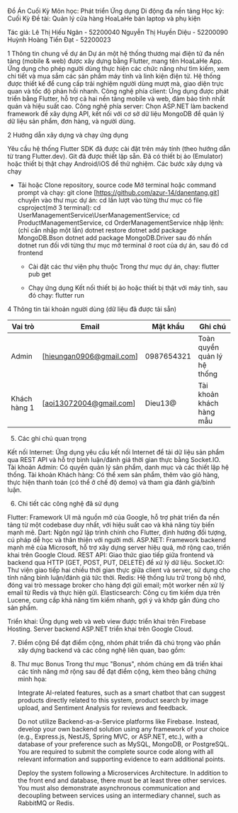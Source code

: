 ﻿Đồ Án Cuối Kỳ
Môn học: Phát triển Ứng dụng Di động đa nền tảng Học kỳ: Cuối Kỳ
Đề tài: Quản lý cửa hàng HoaLaHe bán laptop và phụ kiện

Tác giả:
Lê Thị Hiếu Ngân - 52200040
Nguyễn Thị Huyền Diệu - 52200090
Huỳnh Hoàng Tiến Đạt - 52200023

1 Thông tin chung về dự án
Dự án một hệ thống thương mại điện tử đa nền tảng (mobile & web) được xây dựng bằng Flutter, mang tên HoaLaHe App. Ứng dụng cho phép người dùng thực hiện các chức năng như tìm kiếm, xem chi tiết và mua sắm các sản phẩm máy tính và linh kiện điện tử. Hệ thống được thiết kế để cung cấp trải nghiệm người dùng mượt mà, giao diện trực quan và tốc độ phản hồi nhanh.
Công nghệ phía client: Ứng dụng được phát triển bằng Flutter, hỗ trợ cả hai nền tảng mobile và web, đảm bảo tính nhất quán và hiệu suất cao.
Công nghệ phía server: Chọn ASP.NET làm backend framework để xây dựng API, kết nối với cơ sở dữ liệu MongoDB để quản lý dữ liệu sản phẩm, đơn hàng, và người dùng.

2 Hướng dẫn xây dựng và chạy ứng dụng

Yêu cầu hệ thống
Flutter SDK đã được cài đặt trên máy tính (theo hướng dẫn từ trang Flutter.dev).
Git đã được thiết lập sẵn.
Đã có thiết bị ảo (Emulator) hoặc thiết bị thật chạy Android/iOS để thử nghiệm.
Các bước xây dựng và chạy
* Tải hoặc Clone repository, source code
Mở terminal hoặc command prompt và chạy:
git clone [https://github.com/azur-14/danentang.git]
   	chuyển vào thư mục dự án:
cd lần lượt vào từng thư mục có file csproject(mở 3 terminal): cd UserManagementService\UserManagementService; cd ProductManagementService, cd OrderManagementService
nhập lệnh:(chỉ cần nhập một lần) dotnet restore
dotnet add package MongoDB.Bson
dotnet add package MongoDB.Driver
sau đó nhấn dotnet run đối với từng thư mục
mở terminal ở root của dự án, sau đó cd frontend

	* Cài đặt các thư viện phụ thuộc
   	Trong thư mục dự án, chạy:
   	flutter pub get

	* Chạy ứng dụng
   	Kết nối thiết bị ảo hoặc thiết bị thật với máy tính, sau đó chạy:
   	flutter run

4 Thông tin tài khoản người dùng (dữ liệu đã được tải sẵn)

| Vai trò      | Email                                                   | Mật khẩu     | Ghi chú                     |
| ------------ | ------------------------------------------------------- | --------     | --------------------------- |
| Admin        | [hieungan0906@gmail.com]                                | 0987654321   | Toàn quyền quản lý hệ thống |
| Khách hàng 1 | [aoi13072004@gmail.com]                                 | Dieu13@      | Tài khoản khách hàng mẫu    |


5. Các ghi chú quan trọng

Kết nối Internet: Ứng dụng yêu cầu kết nối Internet để tải dữ liệu sản phẩm qua REST API và hỗ trợ bình luận/đánh giá thời gian thực bằng Socket.IO.
Tài khoản Admin: Có quyền quản lý sản phẩm, danh mục và các thiết lập hệ thống.
Tài khoản Khách hàng: Có thể xem sản phẩm, thêm vào giỏ hàng, thực hiện thanh toán (có thể ở chế độ demo) và tham gia đánh giá/bình luận.

6. Chi tiết các công nghệ đã sử dụng

Flutter: Framework UI mã nguồn mở của Google, hỗ trợ phát triển đa nền tảng từ một codebase duy nhất, với hiệu suất cao và khả năng tùy biến mạnh mẽ.
Dart: Ngôn ngữ lập trình chính cho Flutter, định hướng đối tượng, cú pháp dễ học và thân thiện với người mới.
ASP.NET: Framework backend mạnh mẽ của Microsoft, hỗ trợ xây dựng server hiệu quả, mở rộng cao, triển khai trên Google Cloud.
REST API: Giao thức giao tiếp giữa frontend và backend qua HTTP (GET, POST, PUT, DELETE) để xử lý dữ liệu.
Socket.IO: Thư viện giao tiếp hai chiều thời gian thực giữa client và server, sử dụng cho tính năng bình luận/đánh giá tức thời.
Redis: Hệ thống lưu trữ trong bộ nhớ, đóng vai trò message broker cho hàng đợi gửi email; một worker nền xử lý email từ Redis và thực hiện gửi.
Elasticsearch: Công cụ tìm kiếm dựa trên Lucene, cung cấp khả năng tìm kiếm nhanh, gợi ý và khớp gần đúng cho sản phẩm.

Triển khai:
Ứng dụng web và web view được triển khai trên Firebase Hosting.
Server backend ASP.NET triển khai trên Google Cloud.

7. Điểm cộng
   Để đạt điểm cộng, nhóm phát triển đã chú trọng vào phần xây dựng backend và các công nghệ liên quan, bao gồm:


8. Thư mục Bonus
   Trong thư mục "Bonus", nhóm chúng em đã triển khai các tính năng mở rộng sau để đạt điểm cộng, kèm theo bằng chứng minh họa:

   Integrate AI-related features, such as a smart chatbot that can suggest
   products directly related to this system, product search by image upload, and
   Sentiment Analysis for reviews and feedback.

   Do not utilize Backend-as-a-Service platforms like Firebase. Instead,
   develop your own backend solution using any framework of your choice (e.g.,
   Express.js, NestJS, Spring MVC, or ASP.NET, etc.), with a database of your
   preference such as MySQL, MongoDB, or PostgreSQL. You are required to
   submit the complete source code along with all relevant information and
   supporting evidence to earn additional points.

   Deploy the system following a Microservices Architecture. In addition to the
   front end and database, there must be at least three other services. You must also
   demonstrate asynchronous communication and decoupling between services
   using an intermediary channel, such as RabbitMQ or Redis.
